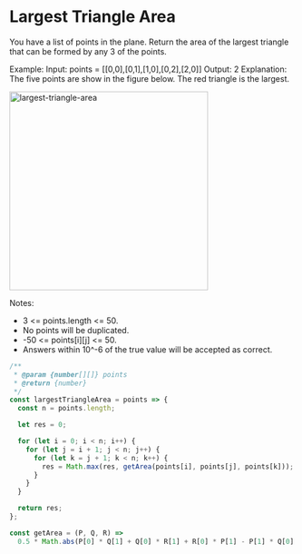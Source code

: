 # Largest Triangle Area

You have a list of points in the plane.
Return the area of the largest triangle that can be formed by any 3 of the points.

Example:
Input: points = [[0,0],[0,1],[1,0],[0,2],[2,0]]
Output: 2
Explanation:
The five points are show in the figure below. The red triangle is the largest.

<!-- markdownlint-disable MD033 -->
<img alt="largest-triangle-area" src="https://user-images.githubusercontent.com/565300/42524905-af6f4e1c-8426-11e8-90e5-f2b3ad77e8f5.png" width="350" />

Notes:

- 3 <= points.length <= 50.
- No points will be duplicated.
- -50 <= points[i][j] <= 50.
- Answers within 10^-6 of the true value will be accepted as correct.

```javascript
/**
 * @param {number[][]} points
 * @return {number}
 */
const largestTriangleArea = points => {
  const n = points.length;

  let res = 0;

  for (let i = 0; i < n; i++) {
    for (let j = i + 1; j < n; j++) {
      for (let k = j + 1; k < n; k++) {
        res = Math.max(res, getArea(points[i], points[j], points[k]));
      }
    }
  }

  return res;
};

const getArea = (P, Q, R) =>
  0.5 * Math.abs(P[0] * Q[1] + Q[0] * R[1] + R[0] * P[1] - P[1] * Q[0] - Q[1] * R[0] - R[1] * P[0]);
```
